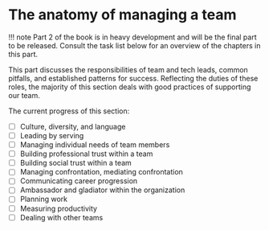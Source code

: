 # The anatomy of managing a team

!!! note
    Part 2 of the book is in heavy development and will be the final part to be released. Consult the task list below for an overview of the chapters in this part.

This part discusses the responsibilities of team and tech leads, common pitfalls, and established patterns for success. Reflecting the duties of these roles, the majority of this section deals with good practices of supporting our team.

The current progress of this section:

- [ ] Culture, diversity, and language
- [ ] Leading by serving
- [ ] Managing individual needs of team members
- [ ] Building professional trust within a team
- [ ] Building social trust within a team
- [ ] Managing confrontation, mediating confrontation
- [ ] Communicating career progression
- [ ] Ambassador and gladiator within the organization
- [ ] Planning work
- [ ] Measuring productivity
- [ ] Dealing with other teams
